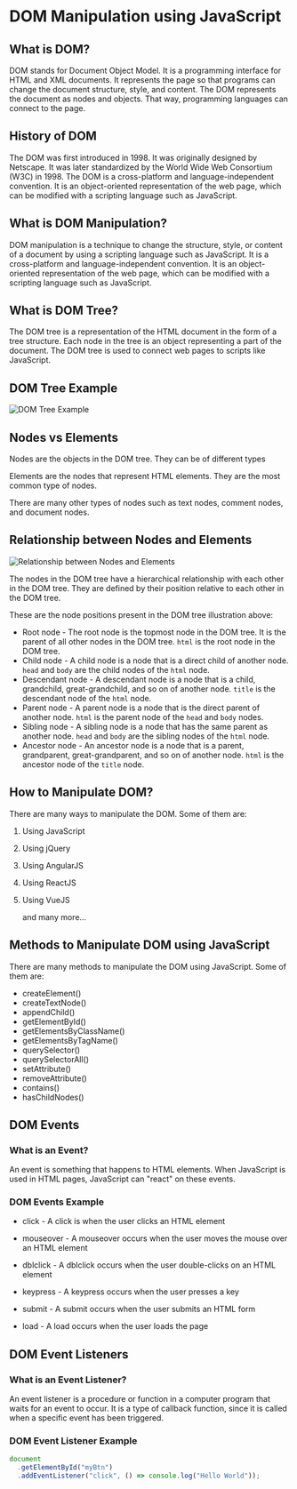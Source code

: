 # DOM Manipulation using JavaScript

## What is DOM?

DOM stands for Document Object Model. It is a programming interface for HTML and XML documents. It represents the page so that programs can change the document structure, style, and content. The DOM represents the document as nodes and objects. That way, programming languages can connect to the page.

## History of DOM

The DOM was first introduced in 1998. It was originally designed by Netscape. It was later standardized by the World Wide Web Consortium (W3C) in 1998. The DOM is a cross-platform and language-independent convention. It is an object-oriented representation of the web page, which can be modified with a scripting language such as JavaScript.

## What is DOM Manipulation?

DOM manipulation is a technique to change the structure, style, or content of a document by using a scripting language such as JavaScript. It is a cross-platform and language-independent convention. It is an object-oriented representation of the web page, which can be modified with a scripting language such as JavaScript.

## What is DOM Tree?

The DOM tree is a representation of the HTML document in the form of a tree structure. Each node in the tree is an object representing a part of the document. The DOM tree is used to connect web pages to scripts like JavaScript.

## DOM Tree Example

![DOM Tree Example](https://www.freecodecamp.org/news/content/images/2022/06/DOM-tree.png)

## Nodes vs Elements

Nodes are the objects in the DOM tree. They can be of different types

Elements are the nodes that represent HTML elements. They are the most common type of nodes.

There are many other types of nodes such as text nodes, comment nodes, and document nodes.

## Relationship between Nodes and Elements

![Relationship between Nodes and Elements](https://www.w3schools.com/xml/navigate.gif)

The nodes in the DOM tree have a hierarchical relationship with each other in the DOM tree. They are defined by their position relative to each other in the DOM tree.

These are the node positions present in the DOM tree illustration above:

- Root node - The root node is the topmost node in the DOM tree. It is the parent of all other nodes in the DOM tree. `html` is the root node in the DOM tree.
- Child node - A child node is a node that is a direct child of another node. `head` and `body` are the child nodes of the `html` node.
- Descendant node - A descendant node is a node that is a child, grandchild, great-grandchild, and so on of another node. `title` is the descendant node of the `html` node.
- Parent node - A parent node is a node that is the direct parent of another node. `html` is the parent node of the `head` and `body` nodes.
- Sibling node - A sibling node is a node that has the same parent as another node. `head` and `body` are the sibling nodes of the `html` node.
- Ancestor node - An ancestor node is a node that is a parent, grandparent, great-grandparent, and so on of another node. `html` is the ancestor node of the `title` node.

## How to Manipulate DOM?

There are many ways to manipulate the DOM. Some of them are:

1. Using JavaScript
2. Using jQuery
3. Using AngularJS
4. Using ReactJS
5. Using VueJS

   and many more...

## Methods to Manipulate DOM using JavaScript

There are many methods to manipulate the DOM using JavaScript. Some of them are:

- createElement()
- createTextNode()
- appendChild()
- getElementById()
- getElementsByClassName()
- getElementsByTagName()
- querySelector()
- querySelectorAll()
- setAttribute()
- removeAttribute()
- contains()
- hasChildNodes()

## DOM Events

### What is an Event?

An event is something that happens to HTML elements. When JavaScript is used in HTML pages, JavaScript can "react" on these events.

### DOM Events Example

- click - A click is when the user clicks an HTML element

- mouseover - A mouseover occurs when the user moves the mouse over an HTML element

- dblclick - A dblclick occurs when the user double-clicks on an HTML element

- keypress - A keypress occurs when the user presses a key

- submit - A submit occurs when the user submits an HTML form

- load - A load occurs when the user loads the page

## DOM Event Listeners

### What is an Event Listener?

An event listener is a procedure or function in a computer program that waits for an event to occur. It is a type of callback function, since it is called when a specific event has been triggered.

### DOM Event Listener Example

```js
document
  .getElementById("myBtn")
  .addEventListener("click", () => console.log("Hello World"));
```
